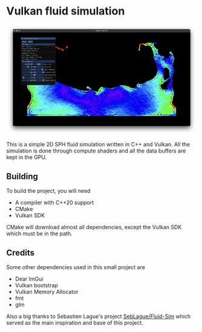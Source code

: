 # Vulkan fluid simulation

![Fluid Simulation](assets/figs/screenshot.png)

This is a simple 2D SPH fluid simulation written in C++ and Vulkan. All the simulation is done through compute shaders and all the data buffers are kept in the GPU.

## Building

To build the project, you will need

- A compiler with C++20 support
- CMake
- Vulkan SDK

CMake will download almost all dependencies, except the Vulkan SDK which must be in the path.

## Credits

Some other dependencies used in this small project are

- Dear ImGui
- Vulkan bootstrap
- Vulkan Memory Allocator
- fmt
- glm

Also a big thanks to Sebastien Lague's project [SebLague/Fluid-Sim](https://github.com/SebLague/Fluid-Sim) which served as the main inspiration and base of this project.
